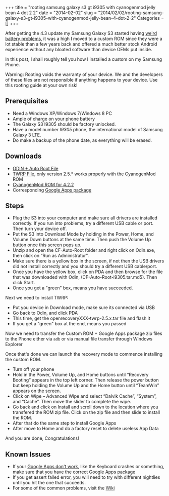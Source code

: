+++
title = "rooting samsung galaxy s3 gt i9305 with cyanogenmod jelly bean 4 dot 2 2"
date = "2014-02-02"
slug = "2014/02/02/rooting-samsung-galaxy-s3-gt-i9305-with-cyanogenmod-jelly-bean-4-dot-2-2"
Categories = []
+++

After getting the 4.3 update my Samsung Galaxy S3 started having [weird battery problems][1], it was a high I moved to a custom ROM since they were a lot stable than a few years back and offered a much better stock Android experience without any bloated software than device OEMs put inside.

In this post, I shall roughly tell you how I installed a custom on my Samsung Phone.

>
Warning: Rooting voids the warranty of your device. We and the developers of these files are not responsible if anything happens to your device. Use this rooting guide at your own risk!

<!--more-->

## Prerequisites

* Need a Windows XP/Windows 7/Windows 8 PC
* Ample of charge on your phone battery
* The Galaxy S3 I9305 should be factory unlocked.
* Have a model number *I9305* phone, the international model of Samsung Galaxy 3 LTE. 
* Do make a backup of the phone date, as everything will be erased.

## Downloads

* [ODIN + Auto Root File][2]
* [TWRP File][3], only version 2.5.* works properly with the CyanogenMod ROM
* [CyanogenMod ROM for 4.2.2][4]
* Corresponding [Google Apps package][7]

## Steps

* Plug the S3 into your computer and make sure all drivers are installed correctly. If you run into problems, try a different USB cable or port. Then turn your device off.
* Put the S3 into Download Mode by holding in the Power, Home, and Volume Down buttons at the same time. Then push the Volume Up button once this screen pops up.
* Unzip and open the CF-Auto-Root folder and right click on Odin.exe, then click on “Run as Administrator”.
* Make sure there is a yellow box in the screen, if not then the USB drivers did not install correctly and you should try a different USB cable/port.
* Once you have the yellow box, click on PDA and then browse for the file that was downloaded with Odin, (CF-Auto-Root-i9305.tar.md5). Then click Start.
* Once you get a "green" box, means you have succeeded.

Next we need to install TWRP:

* Put you device in Download mode, make sure its connected via USB
* Go back to Odin, and click PDA
* This time, get the openrecoveryXXX-twrp-2.5.x.tar file and flash it
* If you get a "green" box at the end, means you passed

Now we need to transfer the Custom ROM + Google Apps package zip files to the Phone either via `adb` or via manual file transfer through Windows Explorer

Once that's done we can launch the recovery mode to commence installing the custom ROM.

* Turn off your phone
* Hold in the Power, Volume Up, and Home buttons until “Recovery Booting” appears in the top left corner. Then release the power button but keep holding the Volume Up and the Home button until “TeamWin” appears on the screen.
* Click on Wipe – Advanced Wipe and select “Dalvik Cache”, “System”, and “Cache”. Then move the slider to complete the wipe.
* Go back and click on Install and scroll down to the location where you transfered the ROM zip file. Click on the zip file and then slide to install the ROM.
* After that do the same step to install Google Apps
* After move to Home and do a factory reset to delete useless App Data

And you are done, Congratulations!

## Known Issues
* If your [Google Apps don't work][6], like the Keyboard crashes or something, make sure that you have the correct Google Apps package
* If you get assert failed error, you will need to try with different nightlies until you hit the one that succeeds.
* For some of the common problems, visit the [Wiki][5]



[1]: http://au.ibtimes.com/articles/536399/20140129/galaxy-s4-s3-note-2-update.htm#.Uu1M9HeSxqs
[2]: http://download.chainfire.eu/232/CF-Root/CF-Auto-Root/CF-Auto-Root-m3-m3zh-gti9305.zip
[3]: http://techerrata.com/file/twrp2/i9305/openrecovery-twrp-2.5.0.0-i9305.tar
[4]: http://download.cyanogenmod.org/?device=i9305&type=stable
[5]: http://wiki.cyanogenmod.org/w/Wiki_Problems
[6]: http://forum.cyanogenmod.com/topic/78601-unfortunately-android-keyboard-aosp-has-stopped-problem/
[7]: http://goo.im/gapps/gapps-jb-20130812-signed.zip
